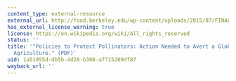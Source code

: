```yaml
---
content_type: external-resource
external_url: http://food.berkeley.edu/wp-content/uploads/2015/07/FINAL_PollinatorBrief.pdf
has_external_license_warning: true
license: https://en.wikipedia.org/wiki/All_rights_reserved
status: ''
title: '"Policies to Protect Pollinators: Action Needed to Avert a Global Crisis in
  Agriculture." (PDF)'
uid: 1a51955d-db5b-4d28-b308-a7715209df87
wayback_url: ''
---
```

